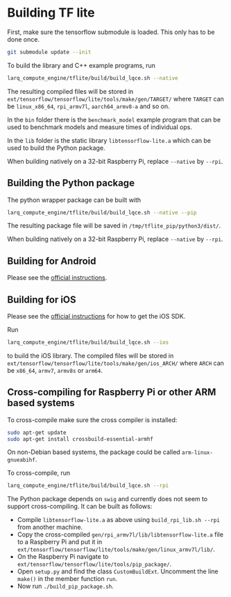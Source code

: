 
# Building TF lite

First, make sure the tensorflow submodule is loaded. This only has to be done once.

``` bash
git submodule update --init
```

To build the library and C++ example programs, run

```bash
larq_compute_engine/tflite/build/build_lqce.sh --native
```

The resulting compiled files will be stored in `ext/tensorflow/tensorflow/lite/tools/make/gen/TARGET/` where `TARGET` can be `linux_x86_64`, `rpi_armv7l`, `aarch64_armv8-a` and so on.

In the `bin` folder there is the `benchmark_model` example program that can be used to benchmark models and measure times of individual ops.

In the `lib` folder is the static library `libtensorflow-lite.a` which can be used to build the Python package.

When building natively on a 32-bit Raspberry Pi, replace `--native` by `--rpi`.


## Building the Python package

The python wrapper package can be built with

``` bash
larq_compute_engine/tflite/build/build_lqce.sh --native --pip
```

The resulting package file will be saved in `/tmp/tflite_pip/python3/dist/`.

When building natively on a 32-bit Raspberry Pi, replace `--native` by `--rpi`.


## Building for Android

Please see the [official instructions](https://www.tensorflow.org/lite/guide/android#build_tensorflow_lite_locally).


## Building for iOS

Please see the [official instructions](https://www.tensorflow.org/lite/guide/build_ios) for how to get the iOS SDK.

Run
```bash
larq_compute_engine/tflite/build/build_lqce.sh --ios
```
to build the iOS library.
The compiled files will be stored in `ext/tensorflow/tensorflow/lite/tools/make/gen/ios_ARCH/` where `ARCH` can be `x86_64`, `armv7`, `armv8s` or `arm64`.


## Cross-compiling for Raspberry Pi or other ARM based systems

To cross-compile make sure the cross compiler is installed:
``` bash
sudo apt-get update
sudo apt-get install crossbuild-essential-armhf
```
On non-Debian based systems, the package could be called `arm-linux-gnueabihf`.

To cross-compile, run
```bash
larq_compute_engine/tflite/build/build_lqce.sh --rpi
```

The Python package depends on `swig` and currently does not seem to support cross-compiling.
It can be built as follows:

- Compile `libtensorflow-lite.a` as above using `build_rpi_lib.sh --rpi` from another machine.
- Copy the cross-compiled `gen/rpi_armv7l/lib/libtensorflow-lite.a` file to a Raspberry Pi and put it in `ext/tensorflow/tensorflow/lite/tools/make/gen/linux_armv7l/lib/`.
- On the Raspberry Pi navigate to `ext/tensorflow/tensorflow/lite/tools/pip_package/`.
- Open `setup.py` and find the class `CustomBuildExt`. Uncomment the line `make()` in the member function `run`.
- Now run `./build_pip_package.sh`.

